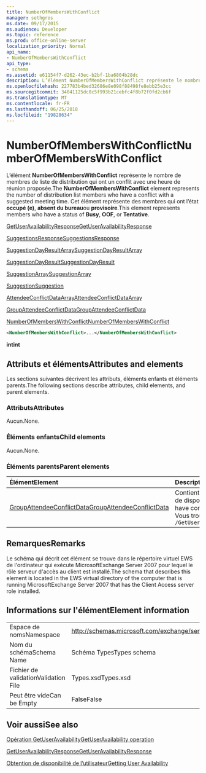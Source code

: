 ```yaml
---
title: NumberOfMembersWithConflict
manager: sethgros
ms.date: 09/17/2015
ms.audience: Developer
ms.topic: reference
ms.prod: office-online-server
localization_priority: Normal
api_name:
- NumberOfMembersWithConflict
api_type:
- schema
ms.assetid: e61154f7-d262-43ec-b2bf-1ba6804b28dc
description: L’élément NumberOfMembersWithConflict représente le nombre de membres de liste de distribution qui ont un conflit avec une heure de réunion proposée. Cet élément représente des membres qui ont l’état occupé (e), absent du bureau ou provisoire.
ms.openlocfilehash: 227783b4bed32686e8e098f88498fe8ebb25e3cc
ms.sourcegitcommit: 34041125dc8c5f993b21cebfc4f8b72f0fd2cb6f
ms.translationtype: MT
ms.contentlocale: fr-FR
ms.lasthandoff: 06/25/2018
ms.locfileid: "19828634"
---
```

# <a name="numberofmemberswithconflict"></a><span data-ttu-id="f1d01-104">NumberOfMembersWithConflict</span><span class="sxs-lookup"><span data-stu-id="f1d01-104">NumberOfMembersWithConflict</span></span>

<span data-ttu-id="f1d01-105">L’élément **NumberOfMembersWithConflict** représente le nombre de membres de liste de distribution qui ont un conflit avec une heure de réunion proposée.</span><span class="sxs-lookup"><span data-stu-id="f1d01-105">The **NumberOfMembersWithConflict** element represents the number of distribution list members who have a conflict with a suggested meeting time.</span></span> <span data-ttu-id="f1d01-106">Cet élément représente des membres qui ont l’état **occupé (e)**, **absent du bureau**ou **provisoire**.</span><span class="sxs-lookup"><span data-stu-id="f1d01-106">This element represents members who have a status of **Busy**, **OOF**, or **Tentative**.</span></span>
  
[<span data-ttu-id="f1d01-107">GetUserAvailabilityResponse</span><span class="sxs-lookup"><span data-stu-id="f1d01-107">GetUserAvailabilityResponse</span></span>](getuseravailabilityresponse.md)
  
[<span data-ttu-id="f1d01-108">SuggestionsResponse</span><span class="sxs-lookup"><span data-stu-id="f1d01-108">SuggestionsResponse</span></span>](suggestionsresponse.md)
  
[<span data-ttu-id="f1d01-109">SuggestionDayResultArray</span><span class="sxs-lookup"><span data-stu-id="f1d01-109">SuggestionDayResultArray</span></span>](suggestiondayresultarray.md)
  
[<span data-ttu-id="f1d01-110">SuggestionDayResult</span><span class="sxs-lookup"><span data-stu-id="f1d01-110">SuggestionDayResult</span></span>](suggestiondayresult.md)
  
[<span data-ttu-id="f1d01-111">SuggestionArray</span><span class="sxs-lookup"><span data-stu-id="f1d01-111">SuggestionArray</span></span>](suggestionarray.md)
  
[<span data-ttu-id="f1d01-112">Suggestion</span><span class="sxs-lookup"><span data-stu-id="f1d01-112">Suggestion</span></span>](suggestion.md)
  
[<span data-ttu-id="f1d01-113">AttendeeConflictDataArray</span><span class="sxs-lookup"><span data-stu-id="f1d01-113">AttendeeConflictDataArray</span></span>](attendeeconflictdataarray.md)
  
[<span data-ttu-id="f1d01-114">GroupAttendeeConflictData</span><span class="sxs-lookup"><span data-stu-id="f1d01-114">GroupAttendeeConflictData</span></span>](groupattendeeconflictdata.md)
  
[<span data-ttu-id="f1d01-115">NumberOfMembersWithConflict</span><span class="sxs-lookup"><span data-stu-id="f1d01-115">NumberOfMembersWithConflict</span></span>](numberofmemberswithconflict.md)
  
```xml
<NumberOfMembersWithConflict>...</NumberOfMembersWithConflict>
```

 <span data-ttu-id="f1d01-116">**int**</span><span class="sxs-lookup"><span data-stu-id="f1d01-116">**int**</span></span>
## <a name="attributes-and-elements"></a><span data-ttu-id="f1d01-117">Attributs et éléments</span><span class="sxs-lookup"><span data-stu-id="f1d01-117">Attributes and elements</span></span>

<span data-ttu-id="f1d01-118">Les sections suivantes décrivent les attributs, éléments enfants et éléments parents.</span><span class="sxs-lookup"><span data-stu-id="f1d01-118">The following sections describe attributes, child elements, and parent elements.</span></span>
  
### <a name="attributes"></a><span data-ttu-id="f1d01-119">Attributs</span><span class="sxs-lookup"><span data-stu-id="f1d01-119">Attributes</span></span>

<span data-ttu-id="f1d01-120">Aucun.</span><span class="sxs-lookup"><span data-stu-id="f1d01-120">None.</span></span>
  
### <a name="child-elements"></a><span data-ttu-id="f1d01-121">Éléments enfants</span><span class="sxs-lookup"><span data-stu-id="f1d01-121">Child elements</span></span>

<span data-ttu-id="f1d01-122">Aucun.</span><span class="sxs-lookup"><span data-stu-id="f1d01-122">None.</span></span>
  
### <a name="parent-elements"></a><span data-ttu-id="f1d01-123">Éléments parents</span><span class="sxs-lookup"><span data-stu-id="f1d01-123">Parent elements</span></span>

|<span data-ttu-id="f1d01-124">**Élément**</span><span class="sxs-lookup"><span data-stu-id="f1d01-124">**Element**</span></span>|<span data-ttu-id="f1d01-125">**Description**</span><span class="sxs-lookup"><span data-stu-id="f1d01-125">**Description**</span></span>|
|:-----|:-----|
|[<span data-ttu-id="f1d01-126">GroupAttendeeConflictData</span><span class="sxs-lookup"><span data-stu-id="f1d01-126">GroupAttendeeConflictData</span></span>](groupattendeeconflictdata.md) <br/> |<span data-ttu-id="f1d01-127">Contient des informations de conflit agrégation sur le nombre d’utilisateurs qui sont disponibles, le nombre d’utilisateurs qui ont des conflits et le nombre d’utilisateurs qui n’ont pas d’informations de disponibilité dans une liste de distribution pour une heure de réunion proposée.</span><span class="sxs-lookup"><span data-stu-id="f1d01-127">Contains aggregate conflict information about the number of users who are available, the number of users who have conflicts, and the number of users who do not have availability information in a distribution list for a suggested meeting time.</span></span>  <br/> <span data-ttu-id="f1d01-128">Vous trouverez ci-dessous l’expression XPath pour cet élément :</span><span class="sxs-lookup"><span data-stu-id="f1d01-128">The following is the XPath expression to this element:</span></span>  <br/>  `/GetUserAvailabilityResponse/SuggestionsResponse/SuggestionDayResultArray/SuggestionDayResult[i]/SuggestionArray/Suggestion[i]/AttendeeConflictDataArray/GroupAttendeeConflictData[i]` <br/> |
   
## <a name="remarks"></a><span data-ttu-id="f1d01-129">Remarques</span><span class="sxs-lookup"><span data-stu-id="f1d01-129">Remarks</span></span>

<span data-ttu-id="f1d01-130">Le schéma qui décrit cet élément se trouve dans le répertoire virtuel EWS de l'ordinateur qui exécute MicrosoftExchange Server 2007 pour lequel le rôle serveur d'accès au client est installé.</span><span class="sxs-lookup"><span data-stu-id="f1d01-130">The schema that describes this element is located in the EWS virtual directory of the computer that is running MicrosoftExchange Server 2007 that has the Client Access server role installed.</span></span>
  
## <a name="element-information"></a><span data-ttu-id="f1d01-131">Informations sur l'élément</span><span class="sxs-lookup"><span data-stu-id="f1d01-131">Element information</span></span>

|||
|:-----|:-----|
|<span data-ttu-id="f1d01-132">Espace de noms</span><span class="sxs-lookup"><span data-stu-id="f1d01-132">Namespace</span></span>  <br/> |http://schemas.microsoft.com/exchange/services/2006/types  <br/> |
|<span data-ttu-id="f1d01-133">Nom du schéma</span><span class="sxs-lookup"><span data-stu-id="f1d01-133">Schema Name</span></span>  <br/> |<span data-ttu-id="f1d01-134">Schéma Types</span><span class="sxs-lookup"><span data-stu-id="f1d01-134">Types schema</span></span>  <br/> |
|<span data-ttu-id="f1d01-135">Fichier de validation</span><span class="sxs-lookup"><span data-stu-id="f1d01-135">Validation File</span></span>  <br/> |<span data-ttu-id="f1d01-136">Types.xsd</span><span class="sxs-lookup"><span data-stu-id="f1d01-136">Types.xsd</span></span>  <br/> |
|<span data-ttu-id="f1d01-137">Peut être vide</span><span class="sxs-lookup"><span data-stu-id="f1d01-137">Can be Empty</span></span>  <br/> |<span data-ttu-id="f1d01-138">False</span><span class="sxs-lookup"><span data-stu-id="f1d01-138">False</span></span>  <br/> |
   
## <a name="see-also"></a><span data-ttu-id="f1d01-139">Voir aussi</span><span class="sxs-lookup"><span data-stu-id="f1d01-139">See also</span></span>



[<span data-ttu-id="f1d01-140">Opération GetUserAvailability</span><span class="sxs-lookup"><span data-stu-id="f1d01-140">GetUserAvailability operation</span></span>](getuseravailability-operation.md)
  
[<span data-ttu-id="f1d01-141">GetUserAvailabilityResponse</span><span class="sxs-lookup"><span data-stu-id="f1d01-141">GetUserAvailabilityResponse</span></span>](getuseravailabilityresponse.md)


[<span data-ttu-id="f1d01-142">Obtention de disponibilité de l’utilisateur</span><span class="sxs-lookup"><span data-stu-id="f1d01-142">Getting User Availability</span></span>](http://msdn.microsoft.com/library/d4133fcb-9b0f-4e6b-aadf-a389da83516a%28Office.15%29.aspx)

